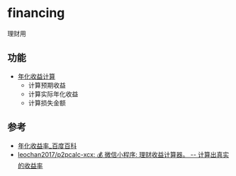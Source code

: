 # financing

理财用

## 功能

* [年化收益计算](年化收益计算器.html)
    * 计算预期收益
    * 计算实际年化收益
    * 计算损失金额

## 参考

* [年化收益率_百度百科](https://baike.baidu.com/item/%E5%B9%B4%E5%8C%96%E6%94%B6%E7%9B%8A%E7%8E%87/6238244?fr=aladdin)
* [leochan2017/p2pcalc-xcx: 💰 微信小程序: 理财收益计算器。 -- 计算出真实的收益率](https://github.com/leochan2017/p2pcalc-xcx)

